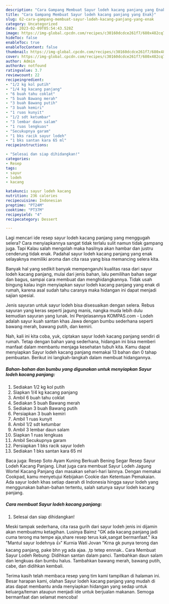 ```yaml
---
description: "Cara Gampang Membuat Sayur lodeh kacang panjang yang Enak}"
title: "Cara Gampang Membuat Sayur lodeh kacang panjang yang Enak}"
slug: 62-cara-gampang-membuat-sayur-lodeh-kacang-panjang-yang-enak
category: Uncategorized
date: 2023-02-09T05:54:43.528Z
image: https://img-global.cpcdn.com/recipes/c30160dcdce261f7/680x482cq70/sayur-lodeh-kacang-panjang-foto-resep-utama.jpg
hideToc: false
enableToc: true
enableTocContent: false
thumbnail: https://img-global.cpcdn.com/recipes/c30160dcdce261f7/680x482cq70/sayur-lodeh-kacang-panjang-foto-resep-utama.jpg
cover: https://img-global.cpcdn.com/recipes/c30160dcdce261f7/680x482cq70/sayur-lodeh-kacang-panjang-foto-resep-utama.jpg
author: Admin
authorAv: notfound
ratingvalue: 3.7
reviewcount: 22
recipeingredient:
- "1/2 kg kol putih"
- "1/4 kg kacang panjang"
- "6 buah tahu coklat"
- "5 buah Bawang merah"
- "3 buah Bawang putih"
- "3 buah kemiri"
- "1 ruas kunyit"
- "1/2 sdt ketumbar"
- "3 lembar daun salam"
- "1 ruas lengkuas"
- "Secukupnya garam"
- "1 bks racik sayur lodeh"
- "1 bks santan kara 65 ml"
recipeinstructions:

- "Selesai dan siap dihidangkan!"
categories:
- Resep
tags:
- sayur
- lodeh
- kacang

katakunci: sayur lodeh kacang 
nutrition: 236 calories
recipecuisine: Indonesian
preptime: "PT24M"
cooktime: "PT37M"
recipeyield: "4"
recipecategory: Dessert

---
```



Lagi mencari ide resep sayur lodeh kacang panjang yang menggugah selera? Cara menyiapkannya sangat tidak terlalu sulit namun tidak gampang juga. Tapi Kalau salah mengolah maka hasilnya akan hambar dan justru cenderung tidak enak. Padahal sayur lodeh kacang panjang yang enak selayaknya memiliki aroma dan cita rasa yang bisa memancing selera kita.


Banyak hal yang sedikit banyak mempengaruhi kualitas rasa dari sayur lodeh kacang panjang, mulai dari jenis bahan, lalu pemilihan bahan segar dan bagus, sampai cara membuat dan menghidangkannya. Tidak usah bingung kalau ingin menyiapkan sayur lodeh kacang panjang yang enak di rumah, karena asal sudah tahu caranya maka hidangan ini dapat menjadi sajian spesial.

Jenis sayuran untuk sayur lodeh bisa disesuaikan dengan selera. Rebus sayuran yang keras seperti jagung manis, nangka muda lebih dulu kemudian sayuran yang lunak. Ini Penjelasannya KOMPAS.com - Lodeh adalah sayur kuah santan khas Jawa dengan bumbu sederhana seperti bawang merah, bawang putih, dan kemiri.


Nah, kali ini kita coba, yuk, ciptakan sayur lodeh kacang panjang sendiri di rumah. Tetap dengan bahan yang sederhana, hidangan ini bisa memberi manfaat dalam membantu menjaga kesehatan tubuh kita. Kamu dapat menyiapkan Sayur lodeh kacang panjang memakai 13 bahan dan 0 tahap pembuatan. Berikut ini langkah-langkah dalam membuat hidangannya.

<!--inarticleads1-->

##### Bahan-bahan dan bumbu yang digunakan untuk menyiapkan Sayur lodeh kacang panjang:

1. Sediakan 1/2 kg kol putih
1. Siapkan 1/4 kg kacang panjang
1. Ambil 6 buah tahu coklat
1. Sediakan 5 buah Bawang merah
1. Sediakan 3 buah Bawang putih
1. Persiapkan 3 buah kemiri
1. Ambil 1 ruas kunyit
1. Ambil 1/2 sdt ketumbar
1. Ambil 3 lembar daun salam
1. Siapkan 1 ruas lengkuas
1. Ambil Secukupnya garam
1. Persiapkan 1 bks racik sayur lodeh
1. Sediakan 1 bks santan kara 65 ml


Baca juga: Resep Soto Ayam Kuning Berkuah Bening Segar Resep Sayur Lodeh Kacang Panjang. Lihat juga cara membuat Sayur Lodeh Jagung Wortel Kacang Panjang dan masakan sehari-hari lainnya. Dengan memakai Cookpad, kamu menyetujui Kebijakan Cookie dan Ketentuan Pemakaian. Ada sayur lodeh khas setiap daerah di Indonesia hingga sayur lodeh yang menggunakan bahan-bahan tertentu, salah satunya sayur lodeh kacang panjang. 

<!--inarticleads2-->

##### Cara membuat Sayur lodeh kacang panjang:


1. Selesai dan siap dihidangkan!

Meski tampak sederhana, cita rasa gurih dari sayur lodeh jenis ini dijamin akan membuatmu ketagihan. Lusinya Baimz &#34;GK ada kacang panjang jadi cuma terong ma tempe aja,share resep terus kak,sangat bermanfaat.&#34; ika &#34;Mantul sayur lodehnya 👍&#34; Kurnia Wati Jovan &#34;Krna gk punya terong dan kacang panjang, pake bhn yg ada ajaa. ,tp tetep ennnak.. Cara Membuat Sayur Lodeh Rebung: Didihkan santan dalam panci. Tambahkan daun salam dan lengkuas dan bumbu halus. Tambahkan bawang merah, bawang putih, cabe, dan didihkan kembali. 

Terima kasih telah membaca resep yang tim kami tampilkan di halaman ini. Besar harapan kami, olahan Sayur lodeh kacang panjang yang mudah di atas dapat membantu anda menyiapkan hidangan yang sedap untuk keluarga/teman ataupun menjadi ide untuk berjualan makanan. Semoga bermanfaat dan selamat mencoba!
